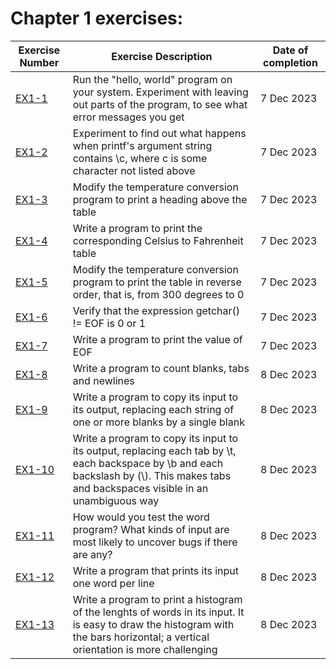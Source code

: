 # Chapter 1 exercises:

| Exercise Number | Exercise Description | Date of completion |
| --------------- | -------------------- | ------------------ |
| [EX1-1](ex1-01.c) | Run the "hello, world" program on your system. Experiment with leaving out parts of the program, to see what error messages you get | 7 Dec 2023 |
| [EX1-2](ex1-02.c) | Experiment to find out what happens when printf's argument string contains \c, where c is some character not listed above | 7 Dec 2023 |
| [EX1-3](ex1-03.c) | Modify the temperature conversion program to print a heading above the table | 7 Dec 2023 |
| [EX1-4](ex1-04.c) | Write a program to print the corresponding Celsius to Fahrenheit table | 7 Dec 2023 |
| [EX1-5](ex1-05.c) | Modify the temperature conversion program to print the table in reverse order, that is, from 300 degrees to 0 | 7 Dec 2023 |
| [EX1-6](ex1-06.c) | Verify that the expression getchar() != EOF is 0 or 1 | 7 Dec 2023 |
| [EX1-7](ex1-07.c) | Write a program to print the value of EOF | 7 Dec 2023 |
| [EX1-8](ex1-08.c) | Write a program to count blanks, tabs and newlines | 8 Dec 2023 |
| [EX1-9](ex1-09.c) | Write a program to copy its input to its output, replacing each string of one or more blanks by a single blank | 8 Dec 2023 |
| [EX1-10](ex1-10.c) | Write a program to copy its input to its output, replacing each tab by \t, each backspace by \b and each backslash by (\\). This makes tabs and backspaces visible in an unambiguous way | 8 Dec 2023 |
| [EX1-11](ex1-11.c) | How would you test the word program? What kinds of input are most likely to uncover bugs if there are any? | 8 Dec 2023 |
| [EX1-12](ex1-12.c) | Write a program that prints its input one word per line | 8 Dec 2023 |
| [EX1-13](ex1-13.c) | Write a program to print a histogram of the lenghts of words in its input. It is easy to draw the histogram with the bars horizontal; a vertical orientation is more challenging | 8 Dec 2023 |